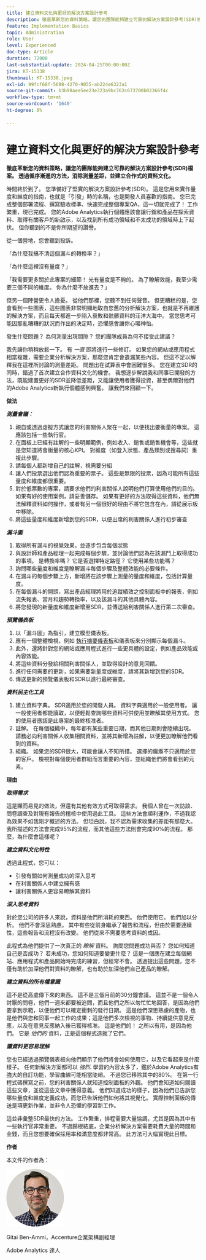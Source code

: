 ```yaml
---
title: 建立資料文化與更好的解決方案設計參考
description: 徹底革新您的資料策略，讓您的團隊能夠建立可靠的解決方案設計參考(SDR)檔案。 透過循序漸進的方法，消除測量差距，並建立合作式的資料文化。
feature: Implementation Basics
topic: Administration
role: User
level: Experienced
doc-type: Article
duration: 72000
last-substantial-update: 2024-04-25T00:00:00Z
jira: KT-15338
thumbnail: KT-15338.jpeg
exl-id: 99fcf68f-5698-4270-9055-ab224e6323a1
source-git-commit: b3b98aee5ee23e323a9bc762c673700b02366f4c
workflow-type: tm+mt
source-wordcount: '1640'
ht-degree: 0%

---
```


# 建立資料文化與更好的解決方案設計參考

**徹底革新您的資料策略，讓您的團隊能夠建立可靠的解決方案設計參考(SDR)檔案。 透過循序漸進的方法，消除測量差距，並建立合作式的資料文化。**

時間終於到了。 您準備好了堅實的解決方案設計參考(SDR)。 這是您用來實作量度和維度的指南，也就是「引發」時的名稱，也是開發人員喜歡的指南。 您已完成整個部署流程、撰寫驗收標準、快速完成整個專案QA，這一切就完成了！ 工作繁重，現已完成。 您的Adobe Analytics執行個體應該會讓行銷和產品在探索資料、取得有關客戶的新啟示，以及找到所有成功領域和不太成功的領域時上下起伏。 但你聽到的不是你所期望的讚譽。

從一個營地，您會聽到投訴。

「為什麼我搞不清這個漏斗的轉換率？」

「為什麼這裡沒有量度？」

「我需要更多關於此專案的細節！ 光有量度是不夠的。 為了瞭解效能，我至少需要三個不同的維度。 你為什麼不放進去？」

但另一個陣營更令人擔憂。 從他們那裡，您聽不到任何聲音。 但更糟糕的是，您會看到一些圖表，這些圖表非常明顯地取自您舊的分析解決方案，也就是不再維護的解決方案，而且每天都進一步陷入衰敗和骯髒資料的汪洋大海中。 當您思考可能因那亂糟糟的狀況而作出的決定時，恐懼感會讓你心曠神怡。

發生什麼問題？ 為何測量出現間隙？ 您的團隊成員為何不接受此建議？

我先讓你稍稍放鬆一下。 有 *一直* 即將進行一些修訂。 如果您的網站或應用程式相當複雜，需要企業分析解決方案，那麼您肯定會遺漏某些內容。 但這不足以解釋我在這裡所討論的測量差距。 問題出在試算表中會困難很多。 您在建立SDR的同時，錯過了首次建立合作資料文化的機會。 我想逐步解說我和同事已開發的方法，既能建置更好的SDR並降低差距，又能讓使用者獲得投資，甚至偶爾對他們的Adobe Analytics新執行個體感到興奮。 讓我們來回顧一下。

**做法**

***測量會議：***

1. 親自或透過虛擬方式讓您的利害關係人聚在一起，以便找出要衡量的專案。 這應該包括一些執行官。
1. 在面板上已經有註解的一些明顯範例，例如收入、銷售或銷售機會等，這些就是您知道將會衡量的核心KPI。 對維度（如登入狀態、產品類別或搜尋詞）重複此步驟。
1. 請每個人都新增自己的註解，視需要分組
1. 讓人們投票選出他們認為重要的票子。 這些是無限的投票，因為可能所有這些量度和維度都很重要。
1. 對於低票數的專案，請要求他們的利害關係人說明他們打算使用他們的目的。 如果有好的使用案例，請妥善儲存。 如果有更好的方法取得這些資料，他們無法解釋資料如何操作，或者有另一個很好的理由不將它包含在內，請從展示板中移除。
1. 將這些量度和維度新增到您的SDR，以便出席的利害關係人進行初步審查

***漏斗圖***

1. 取得所有漏斗的視覺效果，並逐步包含每個狀態
1. 與設計師和產品經理一起完成每個步驟，並討論他們認為在該漏鬥上取得成功的事項。 是轉換率嗎？ 它是否選擇特定路徑？ 它使用某些功能嗎？
1. 詢問哪些量度和維度是瞭解漏斗每個步驟及整體效能的必要條件。
1. 在漏斗的每個步驟上方，新增將在該步驟上測量的量度和維度，包括計算量度。
1. 在每個漏斗的開頭，寫出產品經理將用於追蹤績效之控制面板中的報表，例如流失報表、當月和趨勢轉換率，以及該漏斗的其他具體內容。
1. 將您發現的新量度和維度新增至SDR，並傳送給利害關係人進行第二次審查。

***預覽儀表板***

1. 以「漏斗圖」為指引，建立模型儀表板。
1. 應有一個整體檢視，例如 [執行摘要儀表板](driving-success-with-executive-summary-dashboards.md)和儀表板來分別顯示每個漏斗。
1. 此外，還將針對您的網站或應用程式進行一些更具體的設定，例如產品效能或內容效能。
1. 將這些資料分發給相關利害關係人，並取得設計的意見回饋。
1. 進行任何需要的更新，如果需要新量度或維度，請將其新增到您的SDR。
1. 傳送更新的預覽儀表板和SDR以進行最終審查。

***資料民主化工具***

1. 建立資料字典。 SDR適用於您的開發人員。 資料字典適用於一般使用者。 讓一般使用者都能讀取，以便輕鬆查詢哪些資料可供使用並瞭解其使用方式。 您的使用者應該是此專案的最終核准者。
1. 註解。 在每個組織中，每年都有某些重要日期，而其他日期則會陸續出現。 請務必向利害關係人收集相關資料，並將其新增為註解，以便更加瞭解他們看到的資料。
1. 組織。 如果您的SDR很大，可能會讓人不知所措。 選擇的癱瘓不只適用於您的客戶。 檢視對每個使用者群組而言重要的內容，並組織他們將會看到的元素。

**理由**

***取得需求***

這是顯而易見的做法，但還有其他有效方式可取得需求。 我個人曾在一次訪談、問卷調查及對現有報告的稽核中使用過此工具。 這些方法會順利運作，不過我認為效果不如我剛才概述的方法。 但坦白說，我不認為需求收集的差距有那麼大。 我所描述的方法會完成95%的流程，而其他這些方法則會完成90%的流程。 那麼，為什麼會這樣呢？

***建立資料文化特性***

透過此程式，您可以：

- 引發有關如何測量成功的深入思考
- 在利害關係人中建立擁有感
- 讓利害關係人更容易瞭解其資料

***深入思考資料***

對於您公司的許多人來說，資料是他們所消耗的東西。 他們使用它。 他們加以分析。 他們不會深思熟慮。 其中有些從前身繼承了報告和流程，但由於需要連續性，這些報告和流程沒有改變。 他們從來不需要思考資料的成因。

此程式為他們提供了一次真正的 *瞭解* 資料。 詢問您問題成功與否？ 您如何知道自己是否成功？ 若未成功，您如何知道要變更什麼？ 這是一個應在建立每個網站、應用程式和產品開始時完成的練習，但經常不會。 透過提出這些問題，您不僅有助於加深他們對資料的瞭解，也有助於加深他們自己產品的瞭解。

***建立資料的所有權意識***

這不是從高處傳下來的東西。 這不是三個月前的30分鐘會議。 這並不是一個令人討厭的問卷，他們一週來都要被追問，而且他們之所以匆忙忙地回答，是因為他們要拿到示範，以便他們可以確定衝刺的發行日期。 這是他們深思熟慮的產物，也是他們與您和同事一起工作的成果；這是他們多次檢視的事物、持續提供意見反應，以及在意見反應納入後已獲得核准。 這是他們的！ 之所以有用，是因為他們。 它是 *他們的* 資料，正是這個程式造就了它們。

***讓資料更容易理解***

您也已經透過預覽儀表板向他們顯示了他們將會如何使用它，以及它看起來是什麼樣子。 任何新解決方案都可以 *強烈*. 學習的內容太多了，鑑於Adobe Analytics有強大的自訂功能，學習曲線可能相當陡峭。 不過您已移除其中的80%。 在第一行程式碼撰寫之前，您的利害關係人就知道控制面板的外觀。 他們會知道如何閱讀這些文章，並從這些文章中獲得意義。 他們知道成功的樣子，因為他們已告訴您哪些量度和維度定義成功，而您已告訴他們如何將其視覺化。 實際控制面板的傳送是項更新作業，並非令人恐懼的學習新工作。

這並非彙整SDR最快的方法。 工作繁重，排程需要大量協調，尤其是因為其中有一些執行官非常重要。 不過歸根結底，企業分析解決方案需要耗費大量的時間和金錢，而且您想要確保採用率和滿意度都非常高。 此方法可大幅實現此目標。

**作者**

本文件的作者為：

![吉他大頭照](assets/gitai-headshot-150.jpg)

Gitai Ben-Ammi，Accenture企業架構副經理

Adobe Analytics 達人
